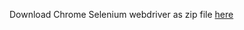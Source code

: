 
Download Chrome Selenium webdriver as zip file [here](https://sites.google.com/a/chromium.org/chromedriver/downloads)
